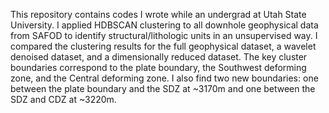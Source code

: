 This repository contains codes I wrote while an undergrad at Utah State University.
I applied HDBSCAN clustering to all downhole geophysical data from SAFOD to identify structural/lithologic units in an unsupervised way.
I compared the clustering results for the full geophysical dataset, a wavelet denoised dataset, and a dimensionally reduced dataset. 
The key cluster boundaries correspond to the plate boundary, the Southwest deforming zone, and the Central deforming zone.
I also find two new boundaries: one between the plate boundary and the SDZ at ~3170m and one between the SDZ and CDZ at ~3220m.
